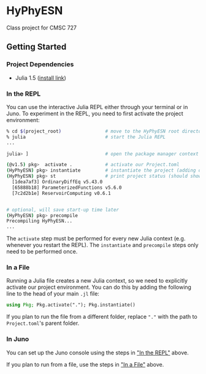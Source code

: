 # HyPhyESN

Class project for CMSC 727

## Getting Started

### Project Dependencies

* Julia 1.5 ([install link](https://julialang.org/downloads/))

### In the REPL

You can use the interactive Julia REPL either through your terminal or in Juno.
To experiment in the REPL, you need to first activate the project environment:

```bash
% cd $(project_root)                # move to the HyPhyESN root directory
% julia                             # start the Julia REPL
...

julia> ]                            # open the package manager context

(@v1.5) pkg>  activate .            # activate our Project.toml
(HyPhyESN) pkg> instantiate         # instantiate the project (adding deps, etc.)
(HyPhyESN) pkg> st                  # print project status (should show deps)
  [1dea7af3] OrdinaryDiffEq v5.43.0
  [65888b18] ParameterizedFunctions v5.6.0
  [7c2d2b1e] ReservoirComputing v0.6.1


# optional, will save start-up time later
(HyPhyESN) pkg> precompile
Precompiling HyPhyESN...
...
```

The `activate` step must be performed for every new Julia context (e.g. whenever you restart the REPL).
The `instantiate` and `precompile` steps only need to be performed once.

### In a File

Running a Julia file creates a new Julia context, so we need to explicitly activate our project environment.
You can do this by adding the following line to the head of your main `.jl` file:

```julia
using Pkg; Pkg.activate("."); Pkg.instantiate()
```

If you plan to run the file from a different folder, replace `"."` with the path to `Project.toml`'s parent folder.

### In Juno

You can set up the Juno console using the steps in ["In the REPL"](#in-the-repl) above.

If you plan to run from a file, use the steps in ["In a File"](#in-a-file) above.
